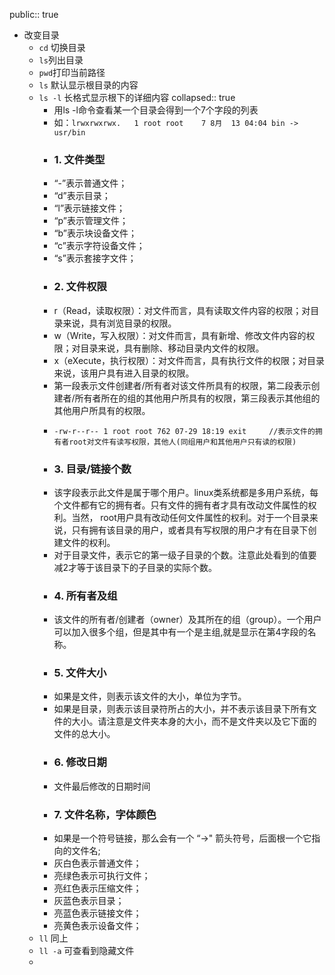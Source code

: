 public:: true

- 改变目录
	- `cd` 切换目录
	- `ls`列出目录
	- `pwd`打印当前路径
	- `ls`             默认显示根目录的内容
	- `ls -l`             长格式显示根下的详细内容
	  collapsed:: true
		- 用ls -l命令查看某一个目录会得到一个7个字段的列表
		- 如：`lrwxrwxrwx.   1 root root    7 8月  13 04:04 bin -> usr/bin`
		- ### 1. 文件类型
		- “-”表示普通文件；
		- “d”表示目录；
		- “l”表示链接文件；
		- “p”表示管理文件；
		- “b”表示块设备文件；
		- “c”表示字符设备文件；
		- “s”表示套接字文件；
		- ### 2. 文件权限
		- r（Read，读取权限）：对文件而言，具有读取文件内容的权限；对目录来说，具有浏览目录的权限。
		- w（Write，写入权限）：对文件而言，具有新增、修改文件内容的权限；对目录来说，具有删除、移动目录内文件的权限。
		- x（eXecute，执行权限）：对文件而言，具有执行文件的权限；对目录来说，该用户具有进入目录的权限。
		- 第一段表示文件创建者/所有者对该文件所具有的权限，第二段表示创建者/所有者所在的组的其他用户所具有的权限，第三段表示其他组的其他用户所具有的权限。
		- ```
		  -rw-r--r-- 1 root root 762 07-29 18:19 exit     //表示文件的拥有者root对文件有读写权限，其他人(同组用户和其他用户只有读的权限)
		  ```
		- ### 3. 目录/链接个数
		- 该字段表示此文件是属于哪个用户。linux类系统都是多用户系统，每个文件都有它的拥有者。只有文件的拥有者才具有改动文件属性的权利。当然， root用户具有改动任何文件属性的权利。对于一个目录来说，只有拥有该目录的用户，或者具有写权限的用户才有在目录下创建文件的权利。
		- 对于目录文件，表示它的第一级子目录的个数。注意此处看到的值要减2才等于该目录下的子目录的实际个数。
		- ### 4. 所有者及组
		- 该文件的所有者/创建者（owner）及其所在的组（group）。一个用户可以加入很多个组，但是其中有一个是主组,就是显示在第4字段的名称。
		- ### 5. 文件大小
		- 如果是文件，则表示该文件的大小，单位为字节。
		- 如果是目录，则表示该目录符所占的大小，并不表示该目录下所有文件的大小。请注意是文件夹本身的大小，而不是文件夹以及它下面的文件的总大小。
		- ### 6. 修改日期
		- 文件最后修改的日期时间
		- ### 7. 文件名称，字体颜色
		- 如果是一个符号链接，那么会有一个 “->" 箭头符号，后面根一个它指向的文件名;
		- 灰白色表示普通文件；
		- 亮绿色表示可执行文件；
		- 亮红色表示压缩文件；
		- 灰蓝色表示目录；
		- 亮蓝色表示链接文件；
		- 亮黄色表示设备文件；
	- `ll` 同上
	- `ll -a` 可查看到隐藏文件
	-